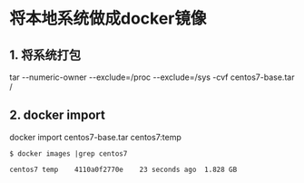 # 将本地系统做成docker镜像

## 1. 将系统打包
tar --numeric-owner --exclude=/proc --exclude=/sys -cvf centos7-base.tar /

## 2. docker import
docker import centos7-base.tar centos7:temp
```shell
$ docker images |grep centos7

centos7	temp	4110a0f2770e	23 seconds ago	1.828 GB
```
